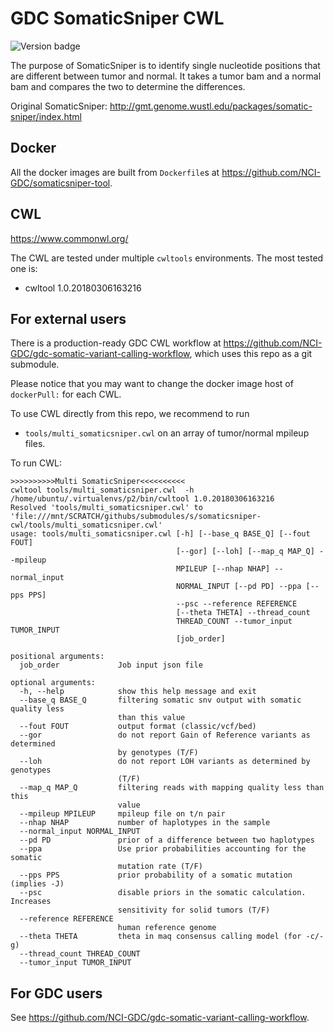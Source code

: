 # GDC SomaticSniper CWL
![Version badge](https://img.shields.io/badge/SomaticSniper-1.0.5.0-<COLOR>.svg)

The purpose of SomaticSniper is to identify single nucleotide positions that are different between tumor and normal. It takes a tumor bam and a normal bam and compares the two to determine the differences.

Original SomaticSniper: http://gmt.genome.wustl.edu/packages/somatic-sniper/index.html

## Docker

All the docker images are built from `Dockerfile`s at https://github.com/NCI-GDC/somaticsniper-tool.

## CWL

https://www.commonwl.org/

The CWL are tested under multiple `cwltools` environments. The most tested one is:
* cwltool 1.0.20180306163216


## For external users

There is a production-ready GDC CWL workflow at https://github.com/NCI-GDC/gdc-somatic-variant-calling-workflow, which uses this repo as a git submodule.

Please notice that you may want to change the docker image host of `dockerPull:` for each CWL.

To use CWL directly from this repo, we recommend to run
* `tools/multi_somaticsniper.cwl` on an array of tumor/normal mpileup files.

To run CWL:

```
>>>>>>>>>>Multi SomaticSniper<<<<<<<<<<
cwltool tools/multi_somaticsniper.cwl  -h
/home/ubuntu/.virtualenvs/p2/bin/cwltool 1.0.20180306163216
Resolved 'tools/multi_somaticsniper.cwl' to 'file:///mnt/SCRATCH/githubs/submodules/s/somaticsniper-cwl/tools/multi_somaticsniper.cwl'
usage: tools/multi_somaticsniper.cwl [-h] [--base_q BASE_Q] [--fout FOUT]
                                     [--gor] [--loh] [--map_q MAP_Q] --mpileup
                                     MPILEUP [--nhap NHAP] --normal_input
                                     NORMAL_INPUT [--pd PD] --ppa [--pps PPS]
                                     --psc --reference REFERENCE
                                     [--theta THETA] --thread_count
                                     THREAD_COUNT --tumor_input TUMOR_INPUT
                                     [job_order]

positional arguments:
  job_order             Job input json file

optional arguments:
  -h, --help            show this help message and exit
  --base_q BASE_Q       filtering somatic snv output with somatic quality less
                        than this value
  --fout FOUT           output format (classic/vcf/bed)
  --gor                 do not report Gain of Reference variants as determined
                        by genotypes (T/F)
  --loh                 do not report LOH variants as determined by genotypes
                        (T/F)
  --map_q MAP_Q         filtering reads with mapping quality less than this
                        value
  --mpileup MPILEUP     mpileup file on t/n pair
  --nhap NHAP           number of haplotypes in the sample
  --normal_input NORMAL_INPUT
  --pd PD               prior of a difference between two haplotypes
  --ppa                 Use prior probabilities accounting for the somatic
                        mutation rate (T/F)
  --pps PPS             prior probability of a somatic mutation (implies -J)
  --psc                 disable priors in the somatic calculation. Increases
                        sensitivity for solid tumors (T/F)
  --reference REFERENCE
                        human reference genome
  --theta THETA         theta in maq consensus calling model (for -c/-g)
  --thread_count THREAD_COUNT
  --tumor_input TUMOR_INPUT
```

## For GDC users

See https://github.com/NCI-GDC/gdc-somatic-variant-calling-workflow.
